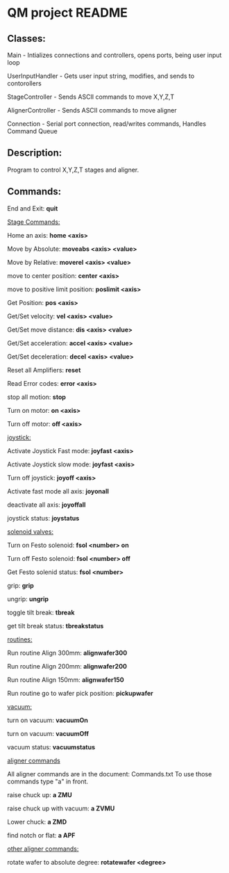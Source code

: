 # QM project README

## Classes:

Main - Intializes connections and controllers, opens ports, being user input loop

UserInputHandler - Gets user input string, modifies, and sends to contorollers

StageController - Sends ASCII commands to move X,Y,Z,T

AlignerController - Sends ASCII commands to move aligner

Connection - Serial port connection, read/writes commands, Handles Command Queue


## Description:

Program to control X,Y,Z,T stages and aligner. 

## Commands:

End and Exit: **quit**

<ins>Stage Commands:</ins>

Home an axis: **home \<axis>**

Move by Absolute: **moveabs \<axis> \<value>**

Move by Relative: **moverel \<axis> \<value>**

move to center position: **center \<axis>**

move to positive limit position: **poslimit \<axis>**


Get Position: **pos \<axis>**

Get/Set velocity: **vel \<axis> \<value>**

Get/Set move distance: **dis \<axis> \<value>**

Get/Set acceleration: **accel \<axis> \<value>**

Get/Set deceleration: **decel \<axis> \<value>**


Reset all Amplifiers: **reset**

Read Error codes: **error \<axis>**

stop all motion: **stop**

Turn on motor: **on \<axis>**
  
Turn off motor: **off \<axis>**

<ins>joystick:</ins>

Activate Joystick Fast mode: **joyfast \<axis>**

Activate Joystick slow mode: **joyfast \<axis>**

Turn off joystick: **joyoff \<axis>**

Activate fast mode all axis: **joyonall**

deactivate all axis: **joyoffall**

joystick status: **joystatus**

<ins>solenoid valves:</ins>

Turn on Festo solenoid: **fsol \<number> on**

Turn off Festo solenoid: **fsol \<number> off**

Get Festo solenid status: **fsol \<number>**

grip: **grip**

ungrip: **ungrip**

toggle tilt break: **tbreak**

get tilt break status: **tbreakstatus**

<ins>routines:</ins>

Run routine Align 300mm: **alignwafer300**
  
Run routine Align 200mm: **alignwafer200**
  
Run routine Align 150mm: **alignwafer150**
  
Run routine go to wafer pick position: **pickupwafer**

<ins>vacuum:</ins>

turn on vacuum: **vacuumOn**

turn on vacuum: **vacuumOff**

vacuum status: **vacuumstatus**

<ins>aligner commands</ins>

All aligner commands are in the document: Commands.txt  To use those commands type "a" in front.

raise chuck up: **a ZMU**

raise chuck up with vacuum: **a ZVMU**

Lower chuck: **a ZMD**

find notch or flat: **a APF**

<ins>other aligner commands:</ins>

rotate wafer to absolute degree: **rotatewafer \<degree>**






